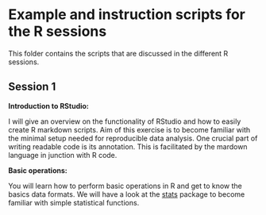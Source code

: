 # Example and instruction scripts for the R sessions

This folder contains the scripts that are discussed in the different R sessions.

## Session 1

**Introduction to RStudio:**

I will give an overview on the functionality of RStudio and how to easily create R markdown scripts.
Aim of this exercise is to become familiar with the minimal setup needed for reproducible data analysis.
One crucial part of writing readable code is its annotation.
This is facilitated by the mardown language in junction with R code. 

**Basic operations:**

You will learn how to perform basic operations in R and get to know the basics data formats.
We will have a look at the [stats](https://stat.ethz.ch/R-manual/R-devel/library/stats/html/00Index.html) package to become familiar with simple statistical functions.

